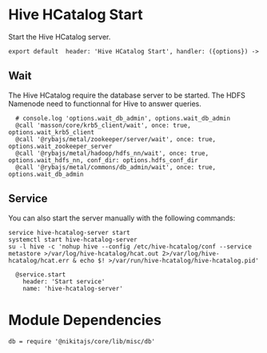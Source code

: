 
# Hive HCatalog Start

Start the Hive HCatalog server. 

    export default  header: 'Hive HCatalog Start', handler: ({options}) ->

## Wait

The Hive HCatalog require the database server to be started. The HDFS Namenode 
need to functionnal for Hive to answer queries.

      # console.log 'options.wait_db_admin', options.wait_db_admin
      @call 'masson/core/krb5_client/wait', once: true, options.wait_krb5_client
      @call '@rybajs/metal/zookeeper/server/wait', once: true, options.wait_zookeeper_server
      @call '@rybajs/metal/hadoop/hdfs_nn/wait', once: true, options.wait_hdfs_nn, conf_dir: options.hdfs_conf_dir
      @call '@rybajs/metal/commons/db_admin/wait', once: true, options.wait_db_admin

## Service

You can also start the server manually with the
following commands:

```
service hive-hcatalog-server start
systemctl start hive-hcatalog-server
su -l hive -c 'nohup hive --config /etc/hive-hcatalog/conf --service metastore >/var/log/hive-hcatalog/hcat.out 2>/var/log/hive-hcatalog/hcat.err & echo $! >/var/run/hive-hcatalog/hive-hcatalog.pid'
```

      @service.start
        header: 'Start service'
        name: 'hive-hcatalog-server'

# Module Dependencies

    db = require '@nikitajs/core/lib/misc/db'
